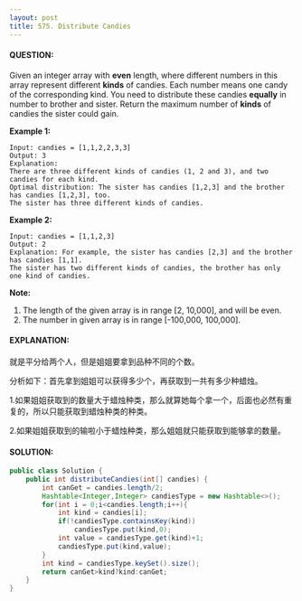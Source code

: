 ```yaml
---
layout: post
title: 575. Distribute Candies
---
```


#### QUESTION:

Given an integer array with **even** length, where different numbers in this array represent different **kinds** of candies. Each number means one candy of the corresponding kind. You need to distribute these candies **equally** in number to brother and sister. Return the maximum number of **kinds** of candies the sister could gain.

**Example 1:**

```
Input: candies = [1,1,2,2,3,3]
Output: 3
Explanation:
There are three different kinds of candies (1, 2 and 3), and two candies for each kind.
Optimal distribution: The sister has candies [1,2,3] and the brother has candies [1,2,3], too. 
The sister has three different kinds of candies. 

```

**Example 2:**

```
Input: candies = [1,1,2,3]
Output: 2
Explanation: For example, the sister has candies [2,3] and the brother has candies [1,1]. 
The sister has two different kinds of candies, the brother has only one kind of candies. 

```

**Note:**

1. The length of the given array is in range [2, 10,000], and will be even.
2. The number in given array is in range [-100,000, 100,000].

#### EXPLANATION:

就是平分给两个人，但是姐姐要拿到品种不同的个数。

分析如下：首先拿到姐姐可以获得多少个，再获取到一共有多少种蜡烛。

1.如果姐姐获取到的数量大于蜡烛种类，那么就算她每个拿一个，后面也必然有重复的，所以只能获取到蜡烛种类的种类。

2.如果姐姐获取到的输啦小于蜡烛种类，那么姐姐就只能获取到能够拿的数量。

#### SOLUTION:

```java
public class Solution {
    public int distributeCandies(int[] candies) {
        int canGet = candies.length/2;
        Hashtable<Integer,Integer> candiesType = new Hashtable<>();
        for(int i = 0;i<candies.length;i++){
            int kind = candies[i];
            if(!candiesType.containsKey(kind))
                candiesType.put(kind,0);
            int value = candiesType.get(kind)+1;
            candiesType.put(kind,value);
        }
        int kind = candiesType.keySet().size();
        return canGet>kind?kind:canGet;
    }
}
```

